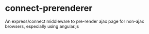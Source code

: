 connect-prerenderer
===================

An express/connect middleware to pre-render ajax page for non-ajax browsers, especially using angular.js